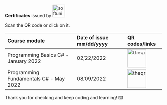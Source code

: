 **Certificates** issued by [<img src='https://softuni.bg/content/images/svg-logos/software-university-logo.svg' alt='softuni' height='40'>](https://softuni.org/blog/what-is-softuni/)

Scan the QR code or click on it.

|Course module|Date of issue mm/dd/yyyy|QR codes/links|
|:--|:--|:--|
|Programming Basics C# - January 2022|02/22/2022|[<img src='https://softuni.bg/Files/Certificates/214/124121.jpeg' alt='theqr' height="60">](https://softuni.bg/certificates/details/124121/8a73dce2)|
|Programming Fundamentals C# - May 2022|08/09/2022|[<img src='https://softuni.bg/Files/Certificates/214/139470.jpeg' alt='theqr' height="60">](https://softuni.bg/certificates/details/139470/81dcdfd3)|

Thank you for checking and keep coding and learning! :keyboard: